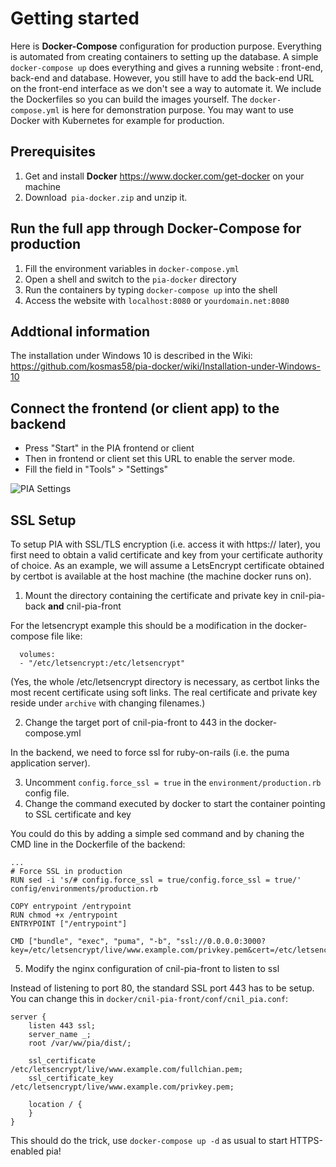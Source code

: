 Getting started
=
Here is **Docker-Compose** configuration for production purpose. Everything is automated from creating containers to setting up the database. A simple `docker-compose up` does everything and gives a running website : front-end, back-end and database.
However, you still have to add the back-end URL on the front-end interface as we don't see a way to automate it.
We include the Dockerfiles so you can build the images yourself. The `docker-compose.yml` is here for demonstration purpose. You may want to use Docker with Kubernetes for example for production.

Prerequisites
-
1. Get and install **Docker** https://www.docker.com/get-docker on your machine
2. Download` pia-docker.zip` and unzip it.

Run the full app through Docker-Compose for production
-

1. Fill the environment variables in `docker-compose.yml`
2. Open a shell and switch to the `pia-docker` directory
3. Run the containers by typing `docker-compose up` into the shell
4. Access the website with `localhost:8080` or `yourdomain.net:8080`

Addtional information
-
The installation under Windows 10 is described in the Wiki:
https://github.com/kosmas58/pia-docker/wiki/Installation-under-Windows-10

Connect the frontend (or client app) to the backend
-

- Press "Start" in the PIA frontend or client
- Then in frontend or client set this URL to enable the server mode.
- Fill the field in "Tools" > "Settings"

![PIA Settings](docker/pia-settings.png)

SSL Setup
-

To setup PIA with SSL/TLS encryption (i.e. access it with https:// later), you first need to obtain a valid certificate and key from your certificate authority of choice. As an example, we will assume a LetsEncrypt certificate obtained by certbot is available at the host machine (the machine docker runs on).

1. Mount the directory containing the certificate and private key in cnil-pia-back **and** cnil-pia-front

For the letsencrypt example this should be a modification in the docker-compose file like:

```
  volumes:
  - "/etc/letsencrypt:/etc/letsencrypt"
```

(Yes, the whole /etc/letsencrypt directory is necessary, as certbot links the most recent certificate using soft links. The real certificate and private key reside under `archive` with changing filenames.)

2. Change the target port of cnil-pia-front to 443 in the docker-compose.yml

In the backend, we need to force ssl for ruby-on-rails (i.e. the puma application server).

3. Uncomment `config.force_ssl = true` in the `environment/production.rb` config file.
4. Change the command executed by docker to start the container pointing to SSL certificate and key

You could do this by adding a simple sed command and by chaning the CMD line in the Dockerfile of the backend:
```
...
# Force SSL in production
RUN sed -i 's/# config.force_ssl = true/config.force_ssl = true/' config/environments/production.rb

COPY entrypoint /entrypoint
RUN chmod +x /entrypoint
ENTRYPOINT ["/entrypoint"]

CMD ["bundle", "exec", "puma", "-b", "ssl://0.0.0.0:3000?key=/etc/letsencrypt/live/www.example.com/privkey.pem&cert=/etc/letsencrypt/live/www.example.com/fullchain.pem"]
```

5. Modify the nginx configuration of cnil-pia-front to listen to ssl

Instead of listening to port 80, the standard SSL port 443 has to be setup. You can change this in `docker/cnil-pia-front/conf/cnil_pia.conf`:

```
server {
    listen 443 ssl;
    server_name _;
    root /var/ww/pia/dist/;

    ssl_certificate /etc/letsencrypt/live/www.example.com/fullchian.pem;
    ssl_certificate_key /etc/letsencrypt/live/www.example.com/privkey.pem;

    location / {
    }
}
```

This should do the trick, use `docker-compose up -d` as usual to start HTTPS-enabled pia!
